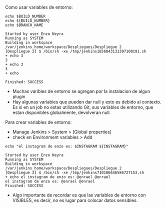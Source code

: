 Como usar variables de entorno:
```shell
echo $BUILD_NUMBER
echo ${BUILD_NUMBER}
echo $BRANCH_NAME
```
```
Started by user Enzo Neyra
Running as SYSTEM
Building in workspace /var/jenkins_home/workspace/Despliegues/Despliegue 2
[Despliegue 2] $ /bin/sh -xe /tmp/jenkins1856043131307100191.sh
+ echo 3
3
+ echo 3
3
+ echo

Finished: SUCCESS
```
- Muchas varibles de entorno se agregan por la instalacion de algun plugin
- Hay algunas variables que pueden dar null y esto es debido al contexto. Es si en un job no estas utilizando Git, sus
    variables de entorno, que estan disponibles globalmente, devolveran null.

Para crear variables de entorno:
- Manage Jenkins > System > [Global properties]
- check en Environment variables > Add

```shell
echo "el instagram de enzo es: $INSTAGRAM ${INSTAGRAM}"
```
```
Started by user Enzo Neyra
Running as SYSTEM
Building in workspace /var/jenkins_home/workspace/Despliegues/Despliegue 2
[Despliegue 2] $ /bin/sh -xe /tmp/jenkins710186646586727153.sh
+ echo el instagram de enzo es: @enrael @enrael
el instagram de enzo es: @enrael @enrael
Finished: SUCCESS
```

- Algo importante de recordar es que las variables de entorno con VISIBLES, es decir, no es lugar para colocar datos sensibles.